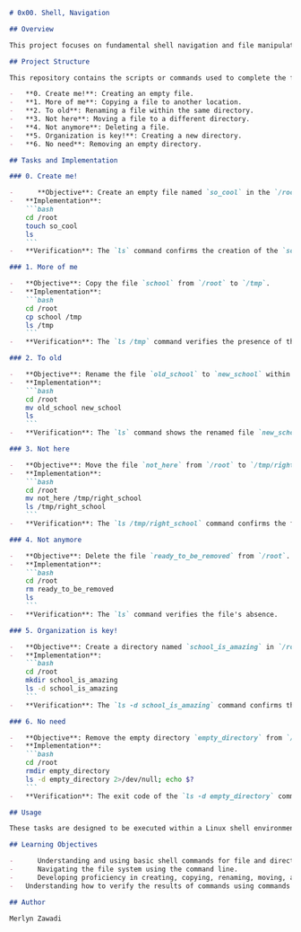 ```markdown
# 0x00. Shell, Navigation

## Overview

This project focuses on fundamental shell navigation and file manipulation tasks within a Linux environment. It covers essential commands for creating, copying, renaming, moving, and deleting files and directories. This project is designed to build a strong foundation in basic command-line operations, crucial for any system administrator or developer working with Linux-based systems.

## Project Structure

This repository contains the scripts or commands used to complete the following tasks:

-   **0. Create me!**: Creating an empty file.
-   **1. More of me**: Copying a file to another location.
-   **2. To old**: Renaming a file within the same directory.
-   **3. Not here**: Moving a file to a different directory.
-   **4. Not anymore**: Deleting a file.
-   **5. Organization is key!**: Creating a new directory.
-   **6. No need**: Removing an empty directory.

## Tasks and Implementation

### 0. Create me!

-      **Objective**: Create an empty file named `so_cool` in the `/root` directory.
-   **Implementation**:
    ```bash
    cd /root
    touch so_cool
    ls
    ```
-   **Verification**: The `ls` command confirms the creation of the `so_cool` file.

### 1. More of me

-   **Objective**: Copy the file `school` from `/root` to `/tmp`.
-   **Implementation**:
    ```bash
    cd /root
    cp school /tmp
    ls /tmp
    ```
-   **Verification**: The `ls /tmp` command verifies the presence of the copied `school` file in the `/tmp` directory.

### 2. To old

-   **Objective**: Rename the file `old_school` to `new_school` within the `/root` directory.
-   **Implementation**:
    ```bash
    cd /root
    mv old_school new_school
    ls
    ```
-   **Verification**: The `ls` command shows the renamed file `new_school`.

### 3. Not here

-   **Objective**: Move the file `not_here` from `/root` to `/tmp/right_school`.
-   **Implementation**:
    ```bash
    cd /root
    mv not_here /tmp/right_school
    ls /tmp/right_school
    ```
-   **Verification**: The `ls /tmp/right_school` command confirms the file's new location.

### 4. Not anymore

-   **Objective**: Delete the file `ready_to_be_removed` from `/root`.
-   **Implementation**:
    ```bash
    cd /root
    rm ready_to_be_removed
    ls
    ```
-   **Verification**: The `ls` command verifies the file's absence.

### 5. Organization is key!

-   **Objective**: Create a directory named `school_is_amazing` in `/root`.
-   **Implementation**:
    ```bash
    cd /root
    mkdir school_is_amazing
    ls -d school_is_amazing
    ```
-   **Verification**: The `ls -d school_is_amazing` command confirms the directory's creation.

### 6. No need

-   **Objective**: Remove the empty directory `empty_directory` from `/root`.
-   **Implementation**:
    ```bash
    cd /root
    rmdir empty_directory
    ls -d empty_directory 2>/dev/null; echo $?
    ```
-   **Verification**: The exit code of the `ls -d empty_directory` command being non-zero confirms the directories deletion.

## Usage

These tasks are designed to be executed within a Linux shell environment. Access to a command-line interface is required. The commands provided can be directly copied and pasted into the terminal.

## Learning Objectives

-      Understanding and using basic shell commands for file and directory manipulation.
-      Navigating the file system using the command line.
-      Developing proficiency in creating, copying, renaming, moving, and deleting files and directories.
-   Understanding how to verify the results of commands using commands like `ls`.

## Author

Merlyn Zawadi
```
